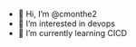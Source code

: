 - 👋 Hi, I’m @cmonthe2
- 👀 I’m interested in devops
- 🌱 I’m currently learning CICD
  

<!---
cmonthe2/cmonthe2 is a ✨ special ✨ repository because its `README.md` (this file) appears on your GitHub profile.
You can click the Preview link to take a look at your changes.
--->
